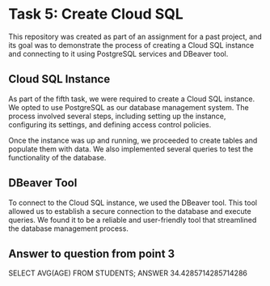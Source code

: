 # Task 5: Create Cloud SQL

This repository was created as part of an assignment for a past project, and its goal was to demonstrate the process of creating a Cloud SQL instance and connecting to it using PostgreSQL services and DBeaver tool.

## Cloud SQL Instance
As part of the fifth task, we were required to create a Cloud SQL instance. We opted to use PostgreSQL as our database management system. The process involved several steps, including setting up the instance, configuring its settings, and defining access control policies.

Once the instance was up and running, we proceeded to create tables and populate them with data. We also implemented several queries to test the functionality of the database.

## DBeaver Tool
To connect to the Cloud SQL instance, we used the DBeaver tool. This tool allowed us to establish a secure connection to the database and execute queries. We found it to be a reliable and user-friendly tool that streamlined the database management process.









## Answer to question from point 3


SELECT AVG(AGE) FROM STUDENTS;
ANSWER 34.4285714285714286
